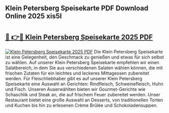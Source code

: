 ## Klein Petersberg Speisekarte PDF Download Online 2025 xis5I

# <h2><a href="http://gcbyhi6.nevu.top/?p=Klein+Petersberg+Speisekarte">🔗 👉🔴 Klein Petersberg Speisekarte 2025 PDF</a></h2>

[![Klein Petersberg Speisekarte 2025 PDF](https://i.imgur.com/dBaPXMq.png)](http://gcbyhi6.nevu.top/?p=Klein+Petersberg+Speisekarte)
Die Klein Petersberg Speisekarte ist eine Gelegenheit, den Geschmack zu genießen und etwas für sich selbst zu wählen. Auf unserer Klein Petersberg Speisekarte empfehlen wir einen Salatbereich, in dem Sie aus verschiedenen Salaten wählen können, die mit frischen Zutaten für ein leichtes und leckeres Mittagessen zubereitet werden. Für Fleischliebhaber gibt es auf unserer Klein Petersberg Speisekarte eine Auswahl an Gerichten: Rindfleisch, Schweinefleisch, Huhn und Fisch. Unseren Auserwählten bieten wir Gourmet-Gerichte wie Schaschlik und Steak an, die auf frischem Feuer zubereitet werden. Unser Restaurant bietet eine große Auswahl an Desserts, von traditionellen Torten und Kuchen bis hin zu erlesenen Crème Brûlée und Schokoladensuppen.
